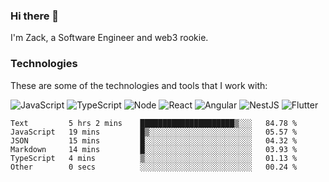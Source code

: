 ### Hi there 👋
I'm Zack, a Software Engineer and web3 rookie.

### Technologies
These are some of the technologies and tools that I work with:

![JavaScript](https://img.shields.io/badge/JavaScript-323330.svg?logo=javascript&logoColor=F7DF1E) 
![TypeScript](https://img.shields.io/badge/TypeScript-007ACC.svg?logo=typescript&logoColor=white) 
![Node](https://img.shields.io/badge/Node.js-43853D.svg?logo=node.js&logoColor=white)
![React](https://img.shields.io/badge/React-20232a.svg?logo=react&logoColor=61DAFB) 
![Angular](https://img.shields.io/badge/Angular-E23237.svg?logo=angularjs&logoColor=white)
![NestJS](https://img.shields.io/badge/NestJS-E0234E?logo=nestjs&logoColor=white)
![Flutter](https://img.shields.io/badge/Flutter-02569B.svg?logo=flutter&logoColor=white)

<!--START_SECTION:waka-->

```text
Text         5 hrs 2 mins    █████████████████████▒░░░   84.78 %
JavaScript   19 mins         █▒░░░░░░░░░░░░░░░░░░░░░░░   05.57 %
JSON         15 mins         █░░░░░░░░░░░░░░░░░░░░░░░░   04.32 %
Markdown     14 mins         █░░░░░░░░░░░░░░░░░░░░░░░░   03.93 %
TypeScript   4 mins          ▒░░░░░░░░░░░░░░░░░░░░░░░░   01.13 %
Other        0 secs          ░░░░░░░░░░░░░░░░░░░░░░░░░   00.24 %
```

<!--END_SECTION:waka-->
